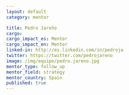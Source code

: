 ```yaml
---
layout: default
category: mentor

title: Pedro Jareño
cargo:
cargo_impact_es: Mentor
cargo_impact_en: Mentor
linked-in: http://es.linkedin.com/in/pedroja
twitter: https://twitter.com/pedrojareno
image: /img/equipo/pedro.jareno.jpg
mentor_type: follow_up
mentor_field: strategy
mentor_country: Spain
published: true
---
```

